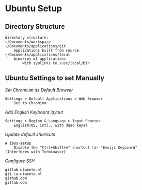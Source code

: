 # Ubuntu Setup

## Directory Structure

```
directory structure:
~/Documents/workspace
~/Documents/applications/git
    Applications built from source
~/Documents/applications/local
    binaries of applications
        with symlinks to /usr/local/bin
```

## Ubuntu Settings to set Manually


*Set Chromium as Default Browser*
```
Settings > Default Applications > Web Browser
	Set to Chromium
```

*Add English Keyboard layout*
```
Settings > Region & Language > Input Sources
	English(US, intl., with dead keys)
```

*Update default shortcuts*
```
# ibus-setup
	Disable the "Ctrl+Shift+e" shortcut for "Emoiji Keyboard" (Interferes with Terminator)
```

*Configure SSH*
```
gitlab.utwente.nl
git.ia.utwente.nl
github.com
gitlab.com
```